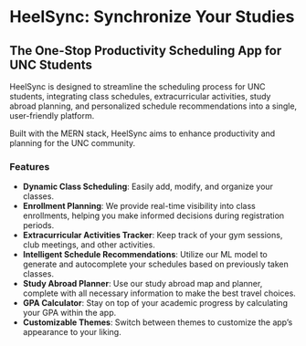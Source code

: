 # HeelSync: Synchronize Your Studies

## The One-Stop Productivity Scheduling App for UNC Students

HeelSync is designed to streamline the scheduling process for UNC students, integrating class schedules, extracurricular activities, study abroad planning, 
and personalized schedule recommendations into a single, user-friendly platform. 

Built with the MERN stack, HeelSync aims to enhance productivity and planning for the UNC community.


### Features
- **Dynamic Class Scheduling**: Easily add, modify, and organize your classes.
- **Enrollment Planning**: We provide real-time visibility into class enrollments, helping you make informed decisions during registration periods.
- **Extracurricular Activities Tracker**: Keep track of your gym sessions, club meetings, and other activities.
- **Intelligent Schedule Recommendations**: Utilize our ML model to generate and autocomplete your schedules based on previously taken classes.
- **Study Abroad Planner**: Use our study abroad map and planner, complete with all necessary information to make the best travel choices.
- **GPA Calculator**: Stay on top of your academic progress by calculating your GPA within the app.
- **Customizable Themes**: Switch between themes to customize the app’s appearance to your liking.

